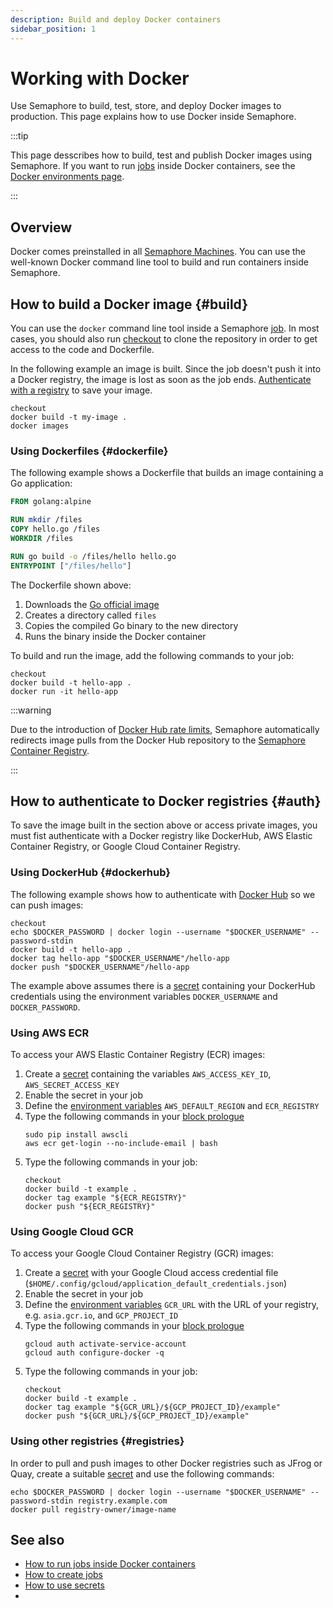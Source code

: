 ```yaml
---
description: Build and deploy Docker containers
sidebar_position: 1
---
```


# Working with Docker

Use Semaphore to build, test, store, and deploy Docker images to production. This page explains how to use Docker inside Semaphore.

:::tip

This page desscribes how to build, test and publish Docker images using Semaphore. If you want to run [jobs](../jobs) inside Docker containers, see the [Docker environments page](../pipelines#docker-environments).

:::

## Overview

Docker comes preinstalled in all [Semaphore Machines](../../reference/machine-types). You can use the well-known Docker command line tool to build and run containers inside Semaphore.

## How to build a Docker image {#build}

You can use the `docker` command line tool inside a Semaphore [job](../jobs). In most cases, you should also run [checkout](../../reference/toolbox) to clone the repository in order to get access to the code and Dockerfile.

In the following example an image is built. Since the job doesn't push it into a Docker registry, the image is lost as soon as the job ends. [Authenticate with a registry](#dockerhub) to save your image.

```shell title="Job commands"
checkout
docker build -t my-image .
docker images
```

### Using Dockerfiles {#dockerfile}

The following example shows a Dockerfile that builds an image containing a Go application:

```Dockerfile title="Dockerfile"
FROM golang:alpine

RUN mkdir /files
COPY hello.go /files
WORKDIR /files

RUN go build -o /files/hello hello.go
ENTRYPOINT ["/files/hello"]
```

The Dockerfile shown above:

1. Downloads the [Go official image](https://hub.docker.com/_/golang)
2. Creates a directory called `files`
3. Copies the compiled Go binary to the new directory
4. Runs the binary inside the Docker container

To build and run the image, add the following commands to your job:

```shell title="Job commands"
checkout
docker build -t hello-app .
docker run -it hello-app
```

:::warning

Due to the introduction of [Docker Hub rate limits](./optimization/docker#dockerhub), Semaphore automatically redirects image pulls from the Docker Hub repository to the [Semaphore Container Registry](./optimization/container-registry).

:::


## How to authenticate to Docker registries {#auth}

To save the image built in the section above or access private images, you must fist authenticate with a Docker registry like DockerHub, AWS Elastic Container Registry, or Google Cloud Container Registry.

### Using DockerHub {#dockerhub}

The following example shows how to authenticate with [Docker Hub](https://hub.docker.com) so we can push images:

```shell title="Job commands"
checkout
echo $DOCKER_PASSWORD | docker login --username "$DOCKER_USERNAME" --password-stdin
docker build -t hello-app .
docker tag hello-app "$DOCKER_USERNAME"/hello-app
docker push "$DOCKER_USERNAME"/hello-app
```

The example above assumes there is a [secret](../secrets) containing your DockerHub credentials using the environment variables `DOCKER_USERNAME` and `DOCKER_PASSWORD`.

### Using AWS ECR

To access your AWS Elastic Container Registry (ECR) images:

1. Create a [secret](../secrets) containing the variables `AWS_ACCESS_KEY_ID`, `AWS_SECRET_ACCESS_KEY`
2. Enable the secret in your job
3. Define the [environment variables](../jobs#environment-variables) `AWS_DEFAULT_REGION` and `ECR_REGISTRY`
4. Type the following commands in your [block prologue](../jobs#prologue)
    ```shell title="Prologue"
    sudo pip install awscli
    aws ecr get-login --no-include-email | bash
5. Type the following commands in your job:
    ```shell title="Job commands"
    checkout
    docker build -t example .
    docker tag example "${ECR_REGISTRY}"
    docker push "${ECR_REGISTRY}"
    ```

### Using Google Cloud GCR

To access your Google Cloud Container Registry (GCR) images:

1. Create a [secret](../secrets) with your Google Cloud access credential file (`$HOME/.config/gcloud/application_default_credentials.json`)
2. Enable the secret in your job
3. Define the [environment variables](../jobs#environment-variables) `GCR_URL` with the URL of your registry, e.g. `asia.gcr.io`, and `GCP_PROJECT_ID`
4. Type the following commands in your [block prologue](../jobs#prologue)
    ```shell title="Prologue"
    gcloud auth activate-service-account
    gcloud auth configure-docker -q
    ```
5. Type the following commands in your job:
    ```shell title="Job commands"
    checkout
    docker build -t example .
    docker tag example "${GCR_URL}/${GCP_PROJECT_ID}/example"
    docker push "${GCR_URL}/${GCP_PROJECT_ID}/example"
    ```

### Using other registries {#registries}

In order to pull and push images to other Docker registries such as JFrog or Quay, create a suitable [secret](../secrets) and use the following commands:

```shell
echo $DOCKER_PASSWORD | docker login --username "$DOCKER_USERNAME" --password-stdin registry.example.com
docker pull registry-owner/image-name
```

## See also

- [How to run jobs inside Docker containers](../pipelines#docker-environments)
- [How to create jobs](../jobs#job-create)
- [How to use secrets](../secrets)
- 